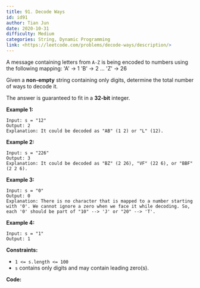 ```yaml
---
title: 91. Decode Ways
id: id91
author: Tian Jun
date: 2020-10-31
difficulty: Medium
categories: String, Dynamic Programming
link: <https://leetcode.com/problems/decode-ways/description/>
---
```


A message containing letters from `A-Z` is being encoded to numbers using the
following mapping:
            'A' -> 1    'B' -> 2    ...    'Z' -> 26    

Given a **non-empty** string containing only digits, determine the total
number of ways to decode it.

The answer is guaranteed to fit in a **32-bit** integer.



**Example 1:**
            
	Input: s = "12"    
	Output: 2    
	Explanation: It could be decoded as "AB" (1 2) or "L" (12).    

**Example 2:**
            
	Input: s = "226"    
	Output: 3    
	Explanation: It could be decoded as "BZ" (2 26), "VF" (22 6), or "BBF" (2 2 6).    

**Example 3:**
            
	Input: s = "0"    
	Output: 0    
	Explanation: There is no character that is mapped to a number starting with '0'. We cannot ignore a zero when we face it while decoding. So, each '0' should be part of "10" --> 'J' or "20" --> 'T'.    

**Example 4:**
            
	Input: s = "1"    
	Output: 1    



**Constraints:**

  * `1 <= s.length <= 100`
  * `s` contains only digits and may contain leading zero(s).


**Code:**
